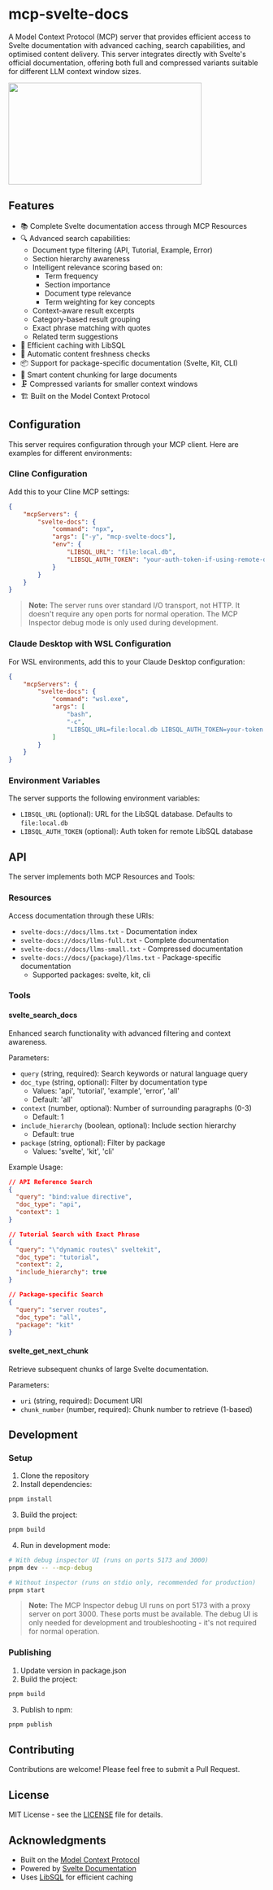 # mcp-svelte-docs

A Model Context Protocol (MCP) server that provides efficient access
to Svelte documentation with advanced caching, search capabilities,
and optimised content delivery. This server integrates directly with
Svelte's official documentation, offering both full and compressed
variants suitable for different LLM context window sizes.

<a href="https://glama.ai/mcp/servers/wu4hy1xtjb">
  <img width="380" height="200" src="https://glama.ai/mcp/servers/wu4hy1xtjb/badge" />
</a>

## Features

- 📚 Complete Svelte documentation access through MCP Resources
- 🔍 Advanced search capabilities:
  - Document type filtering (API, Tutorial, Example, Error)
  - Section hierarchy awareness
  - Intelligent relevance scoring based on:
    - Term frequency
    - Section importance
    - Document type relevance
    - Term weighting for key concepts
  - Context-aware result excerpts
  - Category-based result grouping
  - Exact phrase matching with quotes
  - Related term suggestions
- 💾 Efficient caching with LibSQL
- 🔄 Automatic content freshness checks
- 📦 Support for package-specific documentation (Svelte, Kit, CLI)
- 📏 Smart content chunking for large documents
- 🗜️ Compressed variants for smaller context windows
- 🏗️ Built on the Model Context Protocol

## Configuration

This server requires configuration through your MCP client. Here are
examples for different environments:

### Cline Configuration

Add this to your Cline MCP settings:

```json
{
	"mcpServers": {
		"svelte-docs": {
			"command": "npx",
			"args": ["-y", "mcp-svelte-docs"],
			"env": {
				"LIBSQL_URL": "file:local.db",
				"LIBSQL_AUTH_TOKEN": "your-auth-token-if-using-remote-db"
			}
		}
	}
}
```

> **Note:** The server runs over standard I/O transport, not HTTP. It doesn't require any open ports for normal operation. The MCP Inspector debug mode is only used during development.

### Claude Desktop with WSL Configuration

For WSL environments, add this to your Claude Desktop configuration:

```json
{
	"mcpServers": {
		"svelte-docs": {
			"command": "wsl.exe",
			"args": [
				"bash",
				"-c",
				"LIBSQL_URL=file:local.db LIBSQL_AUTH_TOKEN=your-token npx -y mcp-svelte-docs"
			]
		}
	}
}
```

### Environment Variables

The server supports the following environment variables:

- `LIBSQL_URL` (optional): URL for the LibSQL database. Defaults to
  `file:local.db`
- `LIBSQL_AUTH_TOKEN` (optional): Auth token for remote LibSQL
  database

## API

The server implements both MCP Resources and Tools:

### Resources

Access documentation through these URIs:

- `svelte-docs://docs/llms.txt` - Documentation index
- `svelte-docs://docs/llms-full.txt` - Complete documentation
- `svelte-docs://docs/llms-small.txt` - Compressed documentation
- `svelte-docs://docs/{package}/llms.txt` - Package-specific
  documentation
  - Supported packages: svelte, kit, cli

### Tools

#### svelte_search_docs

Enhanced search functionality with advanced filtering and context
awareness.

Parameters:

- `query` (string, required): Search keywords or natural language
  query
- `doc_type` (string, optional): Filter by documentation type
  - Values: 'api', 'tutorial', 'example', 'error', 'all'
  - Default: 'all'
- `context` (number, optional): Number of surrounding paragraphs (0-3)
  - Default: 1
- `include_hierarchy` (boolean, optional): Include section hierarchy
  - Default: true
- `package` (string, optional): Filter by package
  - Values: 'svelte', 'kit', 'cli'

Example Usage:

```json
// API Reference Search
{
  "query": "bind:value directive",
  "doc_type": "api",
  "context": 1
}

// Tutorial Search with Exact Phrase
{
  "query": "\"dynamic routes\" sveltekit",
  "doc_type": "tutorial",
  "context": 2,
  "include_hierarchy": true
}

// Package-specific Search
{
  "query": "server routes",
  "doc_type": "all",
  "package": "kit"
}
```

#### svelte_get_next_chunk

Retrieve subsequent chunks of large Svelte documentation.

Parameters:

- `uri` (string, required): Document URI
- `chunk_number` (number, required): Chunk number to retrieve
  (1-based)

## Development

### Setup

1. Clone the repository
2. Install dependencies:

```bash
pnpm install
```

3. Build the project:

```bash
pnpm build
```

4. Run in development mode:

```bash
# With debug inspector UI (runs on ports 5173 and 3000)
pnpm dev -- --mcp-debug

# Without inspector (runs on stdio only, recommended for production)
pnpm start
```

> **Note:** The MCP Inspector debug UI runs on port 5173 with a proxy server on port 3000. These ports must be available. The debug UI is only needed for development and troubleshooting - it's not required for normal operation.

### Publishing

1. Update version in package.json
2. Build the project:

```bash
pnpm build
```

3. Publish to npm:

```bash
pnpm publish
```

## Contributing

Contributions are welcome! Please feel free to submit a Pull Request.

## License

MIT License - see the [LICENSE](LICENSE) file for details.

## Acknowledgments

- Built on the
  [Model Context Protocol](https://github.com/modelcontextprotocol)
- Powered by [Svelte Documentation](https://svelte.dev)
- Uses [LibSQL](https://github.com/libsql/libsql) for efficient
  caching
